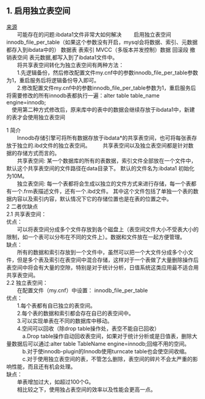 ## 1. 启用独立表空间
[来源](https://www.cnblogs.com/microtiger/p/7690971.html, "https://www.cnblogs.com/microtiger/p/7690971.html")  
&#8194;&#8194;&#8194;&#8194;可能存在的问题:ibdata1文件非常大如何解决
&#8194;&#8194;&#8194;&#8194;启用独立表空间innodb_file_per_table（如果这个参数没有开启，mysql会将数据、索引、元数据都存入到ibdata中的） 数据表 表索引 MVCC（多版本并发控制）数据 回滚段 撤销表空间 表元数据,都写入到了ibdata1文件中。  
&#8194;&#8194;&#8194;&#8194;将共享表空间转化为独立表空间有两种方法：  
    &#8194;&#8194;&#8194;&#8194;1.先逻辑备份，然后修改配置文件my.cnf中的参数innodb_file_per_table参数为1，重启服务后将逻辑备份导入即可。  
    &#8194;&#8194;&#8194;&#8194;2.修改配置文件my.cnf中的参数innodb_file_per_table参数为1，重启服务后将需要修改的所有innodb表都执行一遍：alter table table_name engine=innodb;  
&#8194;&#8194;使用第二种方式修改后，原来库中的表中的数据会继续存放于ibdata1中，新建的表才会使用独立表空间

1 简介  
    &#8194;&#8194;&#8194;&#8194;Innodb存储引擎可将所有数据存放于ibdata*的共享表空间，也可将每张表存放于独立的.ibd文件的独立表空间。 
    &#8194;&#8194;&#8194;&#8194;共享表空间以及独立表空间都是针对数据的存储方式而言的。  
    &#8194;&#8194;&#8194;&#8194;共享表空间:  某一个数据库的所有的表数据，索引文件全部放在一个文件中，默认这个共享表空间的文件路径在data目录下。 默认的文件名为:ibdata1  初始化为10M。  
    &#8194;&#8194;&#8194;&#8194;独立表空间:  每一个表都将会生成以独立的文件方式来进行存储，每一个表都有一个.frm表描述文件，还有一个.ibd文件。 其中这个文件包括了单独一个表的数据内容以及索引内容，默认情况下它的存储位置也是在表的位置之中。  
2 二者优缺点  
    2.1 共享表空间：  
    优点：  
    &#8194;&#8194;&#8194;&#8194;可以将表空间分成多个文件存放到各个磁盘上（表空间文件大小不受表大小的限制，如一个表可以分布在不同的文件上）。数据和文件放在一起方便管理。  
    缺点：  
    &#8194;&#8194;&#8194;&#8194;所有的数据和索引存放到一个文件中，虽然可以把一个大文件分成多个小文件，但是多个表及索引在表空间中混合存储，这样对于一个表做了大量删除操作后表空间中将会有大量的空隙，特别是对于统计分析，日值系统这类应用最不适合用共享表空间。  
    2.2 独立表空间：  
    &#8194;&#8194;&#8194;&#8194;在配置文件（my.cnf）中设置： innodb_file_per_table  
    优点：  
    &#8194;&#8194;&#8194;&#8194;1.每个表都有自已独立的表空间。  
    &#8194;&#8194;&#8194;&#8194;2.每个表的数据和索引都会存在自已的表空间中。  
    &#8194;&#8194;&#8194;&#8194;3.可以实现单表在不同的数据库中移动。  
    &#8194;&#8194;&#8194;&#8194;4.空间可以回收（除drop table操作处，表空不能自已回收）  
        &#8194;&#8194;&#8194;&#8194;&#8194;&#8194;a.Drop table操作自动回收表空间，如果对于统计分析或是日值表，删除大量数据后可以通过:alter table TableName engine=innodb;回缩不用的空间。  
        &#8194;&#8194;&#8194;&#8194;&#8194;&#8194;b.对于使innodb-plugin的Innodb使用turncate table也会使空间收缩。  
        &#8194;&#8194;&#8194;&#8194;&#8194;&#8194;c.对于使用独立表空间的表，不管怎么删除，表空间的碎片不会太严重的影响性能，而且还有机会处理。  
    缺点：  
    &#8194;&#8194;&#8194;&#8194;单表增加过大，如超过100个G。  
    &#8194;&#8194;&#8194;&#8194;相比较之下，使用独占表空间的效率以及性能会更高一点。  
